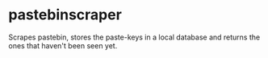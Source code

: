 # pastebinscraper
Scrapes pastebin, stores the paste-keys in a local database and returns the ones that haven't been seen yet.
